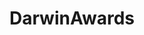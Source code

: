 ---
title: DarwinAwards
crosslinks:
- nottheonion
- Whatcouldgowrong
- BlondeJokes
- NewsOfTheStupid
- NewOrleans
- singapore
- watchpeopledie
---